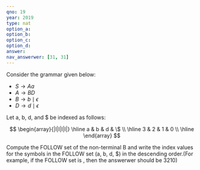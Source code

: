 ```yaml
---
qno: 19
year: 2019
type: nat
option_a:
option_b:
option_c:
option_d:
answer:
nav_answerwer: [31, 31]
---
```


Consider the grammar given below:
- $S \rightarrow Aa$
- $A \rightarrow BD$
- $B \rightarrow b \mid \epsilon$
- $D \rightarrow d \mid \epsilon$

Let a, b, d, and $ be indexed as follows:

$$
\begin{array}{|l|l|l|l|} \hline a & b & d & \$ \\ \hline 3 & 2 & 1 & 0 \\ \hline \end{array}
$$

Compute the FOLLOW set of the non-terminal B and write the index values for the symbols in the FOLLOW set (a, b, d, $) in the descending order.(For example, if the FOLLOW set is , then the answerwer should be 3210)